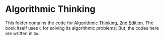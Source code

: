 # Algorithmic Thinking

This folder contains the code for [Algorithmic Thinking, 2nd Edition](https://www.amazon.pl/Algorithmic-Thinking-2nd-Algorithms-Coding/dp/1718503229). The book itself uses `C` for solving
its algorithmic problems; But, the codes here are written in `Go`.
